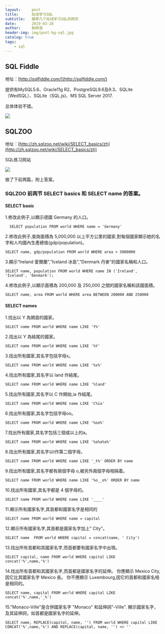 ```yaml
---
layout:     post
title:      在线学习SQL
subtitle:   推荐几个在线学习SQL的网页
date:       2019-03-28
author:     柏梓涵
header-img: img/post-bg-sql.jpg
catalog: true
tags:
    - sql
---
```


## SQL Fiddle 

地址：[http://sqlfiddle.com/](http://sqlfiddle.com/)

提供有MySQL5.6、Oracle11g R2、PostgreSQL9.6及9.3、SQLite（WedSQL）、SQLite（SQL.js)、MS SQL Server 2017.

总体体验不错。

![](https://raw.githubusercontent.com/smartBBer/picBox/master/img/006KCUaNly1g1iphw4eu2j31hw0u0goo.jpg)

## SQLZOO

地址：[http://zh.sqlzoo.net/wiki/SELECT_basics/zh](http://zh.sqlzoo.net/wiki/SELECT_basics/zh)

SQL练习网站

![](https://raw.githubusercontent.com/smartBBer/picBox/master/img/006KCUaNly1g1ipi8mqyjj317y0s5gof.jpg)

做了下前两篇，附上答案。

### SQLZOO 前两节 SELECT basics 和 SELECT name 的答案。

#### SELECT basic

1.修改此例子,以顯示德國 Germany 的人口。
```
  SELECT population FROM world WHERE name = 'Germany'
```

2.修改此例子,查詢面積為 5,000,000 以上平方公里的國家,對每個國家顯示她的名字和人均國內生產總值(gdp/population)。
```
SELECT name, gdp/population FROM world WHERE area > 5000000
```

3.顯示“Ireland 愛爾蘭”,“Iceland 冰島”,“Denmark 丹麥”的國家名稱和人口。
```
SELECT name, population FROM world WHERE name IN ('Ireland', 'Iceland', 'Denmark');
```

4.修改此例子,以顯示面積為 200,000 及 250,000 之間的國家名稱和該國面積。
```
SELECT name, area FROM world WHERE area BETWEEN 200000 AND 250000
```

#### SELECT names

1.找出以 Y 為開首的國家。
```
SELECT name FROM world WHERE name LIKE 'Y%'
```

2.找出以 Y 為結尾的國家。
```
SELECT name FROM world WHERE name LIKE '%Y'
```

3.找出所有國家,其名字包括字母x。
```
SELECT name FROM world WHERE name LIKE '%x%'
```

4.找出所有國家,其名字以 land 作結尾。
```
SELECT name FROM world WHERE name LIKE '%land'
```

5.找出所有國家,其名字以 C 作開始,ia 作結尾。
```
SELECT name FROM world WHERE name LIKE 'C%ia'
```

6.找出所有國家,其名字包括字母oo。
```
SELECT name FROM world WHERE name LIKE '%oo%'
```

7.找出所有國家,其名字包括三個或以上的a。
```
SELECT name FROM world WHERE name LIKE '%a%a%a%'
```

8.找出所有國家,其名字以t作第二個字母。

```
SELECT name FROM world WHERE name LIKE '_t%' ORDER BY name
```

9.找出所有國家,其名字都有兩個字母 o,被另外兩個字母相隔着。

```
SELECT name FROM world WHERE name LIKE '%o__o%' ORDER BY name
```

10.找出所有國家,其名字都是 4 個字母的。

```
SELECT name FROM world WHERE name LIKE '____'
```

11.顯示所有國家名字,其首都和國家名字是相同的

```
SELECT name FROM world WHERE name = capital
```

12.顯示所有國家名字,其首都是國家名字加上” City”。

```
SELECT name  FROM world WHERE capital = concat(name, ' City')
```

13.找出所有首都和其國家名字,而首都要有國家名字中出現。

```
SELECT capital, name FROM world WHERE capital LIKE concat('%',name,'%')
```

14.找出所有首都和其國家名字,而首都是國家名字的延伸。 你應顯示 Mexico City,因它比其國家名字 Mexico 長。 你不應顯示 Luxembourg,因它的首都和國家名相是相同的。

```
SELECT name, capital FROM world WHERE capital LIKE concat('%',name,'_%')
```

15."Monaco-Ville"是合併國家名字 "Monaco" 和延伸詞"-Ville".
顯示國家名字，及其延伸詞，如首都是國家名字的延伸。

```
SELECT name, REPLACE(capital, name, '') FROM world WHERE capital LIKE CONCAT('%',name,'%') AND REPLACE(capital, name, '') <> ''
```